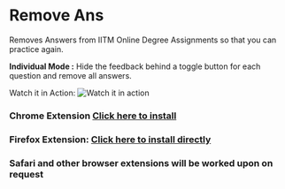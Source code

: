 # Remove Ans

Removes Answers from IITM Online Degree Assignments so that you can practice again.

**Individual Mode :** Hide the feedback behind a toggle button for each question and remove all answers.

Watch it in Action:
![Watch it in action](https://github.com/rawfiul/remove_ans/blob/main/readme_assets/In_Action.gif)

### Chrome Extension [Click here to install](https://chromewebstore.google.com/detail/remove-ans-iitm-assignmen/ofojokfmalfgpidfebkjoegomfbmfeao)

### Firefox Extension: [Click here to install directly](https://remove-ans.pages.dev/firefox_extension/remove_ans.xpi)


### Safari and other browser extensions will be worked upon on request

